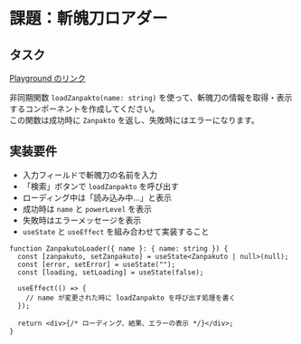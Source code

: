 # 課題：斬魄刀ロアダー

## タスク

[Playground のリンク](https://codesandbox.io/p/devbox/relaxed-bhaskara-jr88fz?workspaceId=ws_KALT2Ee5cXzUQBDTYp2uGF)

非同期関数 `loadZanpakto(name: string)` を使って、斬魄刀の情報を取得・表示するコンポーネントを作成してください。  
この関数は成功時に `Zanpakto` を返し、失敗時にはエラーになります。

## 実装要件

- 入力フィールドで斬魄刀の名前を入力
- 「検索」ボタンで `loadZanpakto` を呼び出す
- ローディング中は「読み込み中...」と表示
- 成功時は `name` と `powerLevel` を表示
- 失敗時はエラーメッセージを表示
- `useState` と `useEffect` を組み合わせて実装すること

```tsx
function ZanpakutoLoader({ name }: { name: string }) {
  const [zanpakuto, setZanpakuto] = useState<Zanpakuto | null>(null);
  const [error, setError] = useState("");
  const [loading, setLoading] = useState(false);

  useEffect(() => {
    // name が変更された時に loadZanpakto を呼び出す処理を書く
  });

  return <div>{/* ローディング、結果、エラーの表示 */}</div>;
}
```
